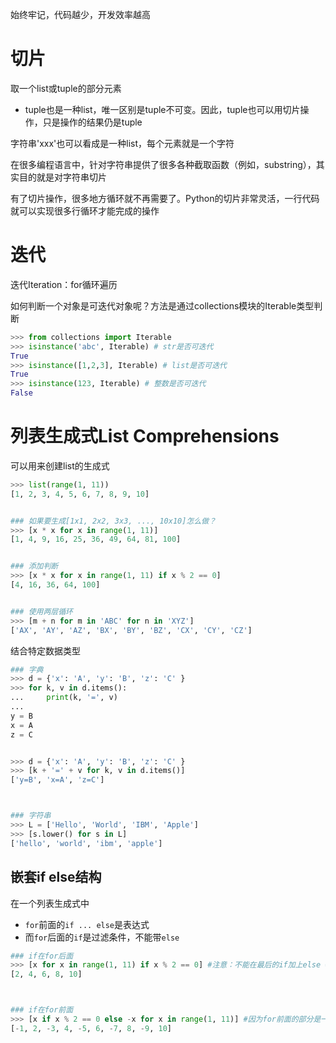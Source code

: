 始终牢记，代码越少，开发效率越高

# 切片

取一个list或tuple的部分元素

- tuple也是一种list，唯一区别是tuple不可变。因此，tuple也可以用切片操作，只是操作的结果仍是tuple



字符串'xxx'也可以看成是一种list，每个元素就是一个字符

在很多编程语言中，针对字符串提供了很多各种截取函数（例如，substring），其实目的就是对字符串切片



有了切片操作，很多地方循环就不再需要了。Python的切片非常灵活，一行代码就可以实现很多行循环才能完成的操作





# 迭代

迭代Iteration：for循环遍历



如何判断一个对象是可迭代对象呢？方法是通过collections模块的Iterable类型判断

```python
>>> from collections import Iterable
>>> isinstance('abc', Iterable) # str是否可迭代
True
>>> isinstance([1,2,3], Iterable) # list是否可迭代
True
>>> isinstance(123, Iterable) # 整数是否可迭代
False
```







# 列表生成式List Comprehensions

可以用来创建list的生成式

```python
>>> list(range(1, 11))
[1, 2, 3, 4, 5, 6, 7, 8, 9, 10]


### 如果要生成[1x1, 2x2, 3x3, ..., 10x10]怎么做？
>>> [x * x for x in range(1, 11)]
[1, 4, 9, 16, 25, 36, 49, 64, 81, 100]


### 添加判断
>>> [x * x for x in range(1, 11) if x % 2 == 0]
[4, 16, 36, 64, 100]


### 使用两层循环
>>> [m + n for m in 'ABC' for n in 'XYZ']
['AX', 'AY', 'AZ', 'BX', 'BY', 'BZ', 'CX', 'CY', 'CZ']
```



结合特定数据类型

```python
### 字典
>>> d = {'x': 'A', 'y': 'B', 'z': 'C' }
>>> for k, v in d.items():
...     print(k, '=', v)
...
y = B
x = A
z = C


>>> d = {'x': 'A', 'y': 'B', 'z': 'C' }
>>> [k + '=' + v for k, v in d.items()]
['y=B', 'x=A', 'z=C']



### 字符串
>>> L = ['Hello', 'World', 'IBM', 'Apple']
>>> [s.lower() for s in L]
['hello', 'world', 'ibm', 'apple']
```





## 嵌套if else结构

在一个列表生成式中

- `for`前面的`if ... else`是表达式
- 而`for`后面的`if`是过滤条件，不能带`else`

```python
### if在for后面
>>> [x for x in range(1, 11) if x % 2 == 0]	#注意：不能在最后的if加上else => 因为跟在for后面的if是一个筛选条件，不能带else，否则无法筛选
[2, 4, 6, 8, 10]



### if在for前面
>>> [x if x % 2 == 0 else -x for x in range(1, 11)]	#因为for前面的部分是一个表达式，它必须根据x计算出一个结果
[-1, 2, -3, 4, -5, 6, -7, 8, -9, 10]
```







